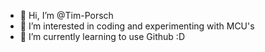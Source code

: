 - 👋 Hi, I’m @Tim-Porsch
- 👀 I’m interested in coding and experimenting with MCU's
- 🌱 I’m currently learning to use Github :D

<!---
Tim-Porsch/Tim-Porsch is a ✨ special ✨ repository because its `README.md` (this file) appears on your GitHub profile.
You can click the Preview link to take a look at your changes.
--->
